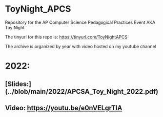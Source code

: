 # ToyNight_APCS
Repository for the AP Computer Science Pedagogical Practices Event AKA Toy Night

The tinyurl for this repo is: https://tinyurl.com/ToyNightAPCS

The archive is organized by year with video hosted on my youtube channel
# 2022: 
## [Slides:] (../blob/main/2022/APCSA_Toy_Night_2022.pdf)
## Video: https://youtu.be/e0nVELgrTIA 
